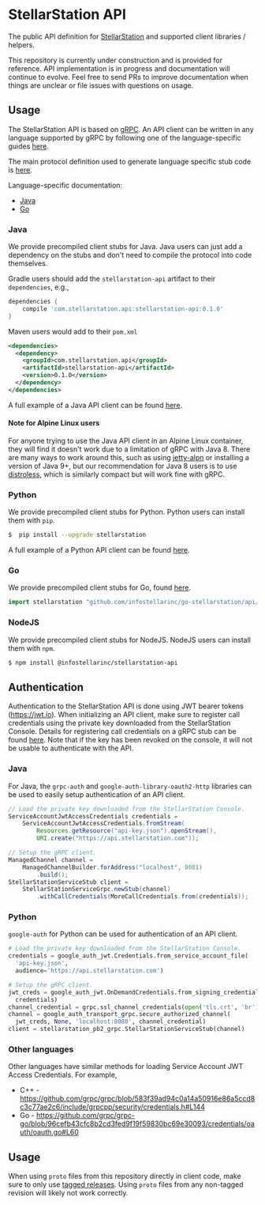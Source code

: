# StellarStation API

The public API definition for [StellarStation](https://www.stellarstation.com/) and supported client
libraries / helpers.

This repository is currently under construction and is provided for reference. API implementation is
in progress and documentation will continue to evolve. Feel free to send PRs to improve
documentation when things are unclear or file issues with questions on usage.

## Usage

The StellarStation API is based on [gRPC](https://grpc.io). An API client can be written in any
language supported by gRPC by following one of the language-specific guides [here](https://grpc.io/docs/).

The main protocol definition used to generate language specific stub code is [here](./api/src/main/proto/stellarstation/api/v1/stellarstation.proto).

Language-specific documentation:

- [Java](https://javadoc.io/doc/com.stellarstation.api/stellarstation-api/)
- [Go](https://godoc.org/github.com/infostellarinc/go-stellarstation/api/v1)

### Java

We provide precompiled client stubs for Java. Java users can just add a dependency on
the stubs and don't need to compile the protocol into code themselves.

Gradle users should add the `stellarstation-api` artifact to their `dependencies`, e.g.,

```groovy
dependencies {
    compile 'com.stellarstation.api:stellarstation-api:0.1.0'
}
```

Maven users would add to their `pom.xml`

```xml
<dependencies>
  <dependency>
    <groupId>com.stellarstation.api</groupId>
    <artifactId>stellarstation-api</artifactId>
    <version>0.1.0</version>
  </dependency>
</dependencies>
```

A full example of a Java API client can be found [here](./examples/java/printing-client).

#### Note for Alpine Linux users

For anyone trying to use the Java API client in an Alpine Linux container, they will find it doesn't
work due to a limitation of gRPC with Java 8. There are many ways to work around this, such as
using [jetty-alpn](https://www.eclipse.org/jetty/documentation/current/alpn-chapter.html) or
installing a version of Java 9+, but our recommendation for Java 8 users is to use 
[distroless](https://github.com/GoogleContainerTools/distroless/blob/master/java/README.md), which
is similarly compact but will work fine with gRPC.

### Python

We provide precompiled client stubs for Python. Python users can install them with `pip`.

```bash
$  pip install --upgrade stellarstation
```

A full example of a Python API client can be found [here](./examples/python/printing-client).

### Go

We provide precompiled client stubs for Go, found [here](https://github.com/infostellarinc/go-stellarstation).

```go
import stellarstation "github.com/infostellarinc/go-stellarstation/api/v1"
```

### NodeJS

We provide precompiled client stubs for NodeJS. NodeJS users can install them with `npm`.

```bash
$ npm install @infostellarinc/stellarstation-api
```

## Authentication

Authentication to the StellarStation API is done using JWT bearer tokens (https://jwt.io). When
initializing an API client, make sure to register call credentials using the private key downloaded
from the StellarStation Console. Details for registering call credentials on a gRPC stub can be
found [here](https://grpc.io/docs/guides/auth.html). Note that if the key has been revoked on the
console, it will not be usable to authenticate with the API.

### Java
For Java, the `grpc-auth` and `google-auth-library-oauth2-http` libraries can be used to easily setup
authentication of an API client.

```java
// Load the private key downloaded from the StellarStation Console.
ServiceAccountJwtAccessCredentials credentials =
    ServiceAccountJwtAccessCredentials.fromStream(
        Resources.getResource("api-key.json").openStream(),
        URI.create("https://api.stellarstation.com"));

// Setup the gRPC client.
ManagedChannel channel =
    ManagedChannelBuilder.forAddress("localhost", 8081)
        .build();
StellarStationServiceStub client =
    StellarStationServiceGrpc.newStub(channel)
        .withCallCredentials(MoreCallCredentials.from(credentials));
```
### Python
`google-auth` for Python can be used for authentication of an API client.


```python
# Load the private key downloaded from the StellarStation Console.
credentials = google_auth_jwt.Credentials.from_service_account_file(
  'api-key.json',
  audience='https://api.stellarstation.com')

# Setup the gRPC client.
jwt_creds = google_auth_jwt.OnDemandCredentials.from_signing_credentials(
  credentials)
channel_credential = grpc.ssl_channel_credentials(open('tls.crt', 'br').read())
channel = google_auth_transport_grpc.secure_authorized_channel(
  jwt_creds, None, 'localhost:8080', channel_credential)
client = stellarstation_pb2_grpc.StellarStationServiceStub(channel)
```


### Other languages
Other languages have similar methods for loading Service Account JWT Access Credentials.
For example,

- C++ - https://github.com/grpc/grpc/blob/583f39ad94c0a14a50916e86a5ccd8c3c77ae2c6/include/grpcpp/security/credentials.h#L144
- Go - https://github.com/grpc/grpc-go/blob/96cefb43cfc8b2cd3fed9f19f59830bc69e30093/credentials/oauth/oauth.go#L60


## Usage

When using `proto` files from this repository directly in client code, make sure to only use [tagged releases](https://github.com/infostellarinc/stellarstation-api/releases).
Using `proto` files from any non-tagged revision will likely not work correctly.
